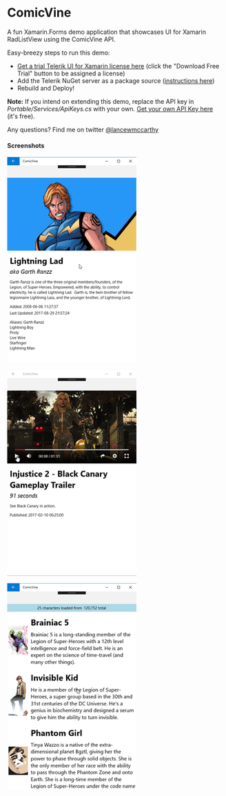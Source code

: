 # ComicVine

A fun Xamarin.Forms demo application that showcases UI for Xamarin RadListView using the ComicVine API.

Easy-breezy steps to run this demo:

- [Get a trial Telerik UI for Xamarin license here](https://www.telerik.com/xamarin-ui) (click the "Download Free Trial" button to be assigned a license)
- Add the Telerik NuGet server as a package source ([instructions here](https://docs.telerik.com/devtools/xamarin/installation-and-deployment/telerik-nuget-server))
- Rebuild and Deploy!

**Note:** If you intend on extending this demo, replace the API key in *Portable/Services/ApiKeys.cs* with your own. [Get your own API Key here](https://comicvine.gamespot.com/api/) (it's free).

Any questions? Find me on twitter [@lancewmccarthy](https://twitter.com/l_anceM)

#### Screenshots
![alt text](https://raw.githubusercontent.com/LanceMcCarthy/ComicVine/main/Screenshots/CharacterDetailsSS.png)

![alt text](https://raw.githubusercontent.com/LanceMcCarthy/ComicVine/main/Screenshots/VideoDetailsPageSS.png)

![alt text](https://raw.githubusercontent.com/LanceMcCarthy/ComicVine/main/Screenshots/CharactersPageSS.png)
